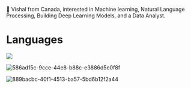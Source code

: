 👋 Vishal from Canada, interested in Machine learning, Natural Language Processing, Building Deep Learning Models, and a Data Analyst.

# Languages 
<img src=https://camo.githubusercontent.com/cb05dda3b8ed3fcb5c24d4aafc0b6ea979f73261b9fa0b94838271a7db6d43da/68747470733a2f2f696d672e736869656c64732e696f2f62616467652f2d507974686f6e2d3442384242453f266c6f676f3d507974686f6e266c6f676f436f6c6f723d666666 /> </a>
<br>

![586ad15c-9cce-44e8-b88c-e3886d5e0f8f](https://user-images.githubusercontent.com/26355917/142676952-250822b1-72c2-4f7a-bb5b-718d6607d04e.png)

![889bacbc-40f1-4513-ba57-5bd6b12f2a44](https://user-images.githubusercontent.com/26355917/142677887-1829be1b-215e-4d41-8072-70cab59c1cfd.png)

